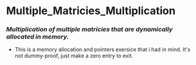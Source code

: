 # Multiple_Matricies_Multiplication
<i><h3>Multiplication of multiple matricies that are dynamically allocated in memory.</h3></i>
* This is a memory allocation and pointers exersice that i had in mind. It's not dummy-proof, just make a zero entry to exit.
